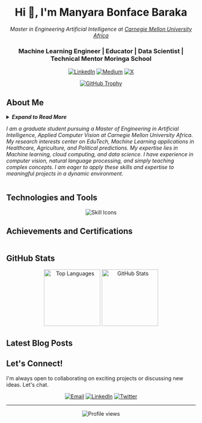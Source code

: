 <h1 align="center">Hi 👋, I'm Manyara Bonface Baraka</h1>

<p align="center">
  <em>Master in Engineering Artificial Intelligence at <a href="https://www.africa.engineering.cmu.edu/"> Carnegie Mellon University Africa </a></em>
</p>
<h3 align="center">Machine Learning Engineer | Educator | Data Scientist | Technical Mentor Moringa School</h3>


<p align="center">
  <a href="https://www.linkedin.com/in/manyara-baraka/" target="_blank"><img src="https://img.shields.io/badge/LinkedIn-%230077B5.svg?logo=linkedin&logoColor=white" alt="LinkedIn"></a>
  <a href="https://medium.com/@barakabonface" target="_blank"><img src="https://img.shields.io/badge/Medium-12100E?logo=medium&logoColor=white" alt="Medium"></a>
  <!-- <a href="https://stackoverflow.com/users/15155605" target="_blank"><img src="https://img.shields.io/badge/-Stackoverflow-FE7A16?logo=stack-overflow&logoColor=white" alt="Stack Overflow"></a> -->
  <a href="https://x.com/manyara_bonface" target="_blank"><img src="https://img.shields.io/badge/Twitter-%231DA1F2.svg?logo=Twitter&logoColor=white" alt="X"></a>
</p>

<p align="center">
  <a href="https://github-profile-trophy.vercel.app/?username=BBWorksB&row=1&theme=darkhub&margin-w=15&no-bg=true" target="_blank">
    <img src="https://github-profile-trophy.vercel.app/?username=BBWorksB&row=1&theme=darkhub&margin-w=15&no-bg=true" alt="GitHub Trophy">
  </a>
</p>

## About Me
<details>
  <summary> <i><b>Expand to Read More</b></i>

_I am a graduate student pursuing a Master of Engineering in Artificial Intelligence, Applied Computer Vision at Carnegie Mellon University Africa. My research interests center on EduTech, Machine Learning applications in Healthcare, Agriculture, and Political predictions. My expertise lies in Machine learning, cloud computing,  and data science. I have experience in computer vision, natural language processing, and simply teaching complex concepts. I am eager to apply these skills and expertise to meaningful projects in a dynamic environment._

  
  </summary>

  <hr/>
<details>
<summary>
  
<h2>Experience</h2>
</summary>
  
<div align="left">
 <!-- ![image](https://github.com/user-attachments/assets/9170c3cb-46b8-4208-a7e0-72b59ebca7c5) -->
 
<img align="left" width="70" height="70" style="border-radius: 18px; border: 2px solid whitesmoke;" src="https://github.com/user-attachments/assets/9170c3cb-46b8-4208-a7e0-72b59ebca7c5">

### Communication Department photographer and graphic designer
**Carnegie Mellon University Africa | Jan 2025 - May 2025**


<!-- ![image](https://github.com/user-attachments/assets/19d6cd68-1b39-454a-85e6-03c4d8048f0e) -->

<img align="left" width="200" height="80" style="border-radius: 18px; border: 2px solid whitesmoke;" src="https://moringaschool.com/wp-content/uploads/2021/08/logo-color.png">




### Technical Mentor
**Moringa School | July 2024 - present**
- Teach and guide students through a comprehensive six-month data science program, covering topics from Python fundamentals to advanced deep learning techniques.
- Mentor students with personalized technical guidance, supporting their progression from beginner to mastery in Python, SQL, machine learning, and deep learning.
- Conduct one-on-one tutoring sessions and facilitate group discussions to ensure students understand complex concepts effectively.
- Manage class operations and maintain a 95% student retention rate through active engagement, project-based learning, and individualized support.



<!--![image](https://github.com/user-attachments/assets/261d7f72-f4f4-43c5-be89-d37151e98d9e) -->


<img align="left" width="80" height="80" style="border-radius: 18px; border: 2px solid whitesmoke;" src="https://encrypted-tbn0.gstatic.com/images?q=tbn:ANd9GcSywXzoIRtbcAbShG5853lY-bWG5kSIjUL83w&s">

### Teaching Instructor
**Young Engineers Kenya | February 2024 - July 2024**

- Conducted interactive STEM-based lessons for children aged 5 to 17, covering robotics, coding, and engineering concepts.
- Taught programming using Python, HTML, and CSS, incorporating both Scratch-based visual programming and direct coding approaches.
- Guided students in building and programming robots using LEGO kits, enhancing their problem-solving and logical thinking skills.
- Developed age-appropriate learning materials and structured lesson plans to ensure progressive learning tailored to different skill levels.



<!-- ![image](https://github.com/user-attachments/assets/824403e9-c11e-43f3-bb6e-9a17b9f050eb) -->

<!-- <img align="left" width="70" height="70" style="border-radius: 18px; border: 2px solid whitesmoke;" src="https://github.com/user-attachments/assets/824403e9-c11e-43f3-bb6e-9a17b9f050eb">

### Flutter Mobile Developer
**Enchird Technologies | May 2022 - September 2022**
- Responsible for building and integrating mobile applications with
complex backends to ensure a smooth seamless user experience.
Integrated pixel-perfect UI designs, improving the app’s visual consistency and user satisfaction.
- Connected mobile apps with robust backends HTTP REST APIs
- Speeded up the development process by implementing reusable components in a clean architecture. -->

</div>

</details>
<details>
  <summary>
    <h2>🔵 Hackathons</h2>
  </summary>
</details>
<details>
  <summary>
    <h2>🟠 Programs and Fellowships</h2>
  </summary>
</details>
</details>

## Technologies and Tools

<p align="center">
  <a>
<!--     <img src="https://skillicons.dev/icons?i=flutter,python,nuxtjs,vuejs,githubactions,firebase,golang,flask,postman,docker,kubernetes,prometheus,tensorflow,gcp,aws,github,raspberrypi,pytorch,sklearn&perline=19" alt="Skill Icons"> -->
    <img src="https://skillicons.dev/icons?i=python,nltk,tensorflow,keras,sklearn,numpy,opencv,spark,docker,kubernetes,postman,github,raspberrypi,pytorch&perline=10" alt="Skill Icons">
  </a>
</p>

## Achievements and Certifications

<table>
  <tr>
    <!-- <td align="center"><img src="https://github.com/user-attachments/assets/8829d089-810c-4013-b490-58e6ba7f2b1b" width="100" height="100" alt="NASA Open Science"><br><sub>NASA Open Science</sub></td> -->
    <!-- <td align="center"><img src="https://github.com/user-attachments/assets/172f3c7a-2577-496c-8c12-4e652a622f78" width="100" height="100" alt="GitHub Foundations"><br><sub>GitHub Foundations</sub></td> -->
    <!-- <td align="center"><img src="https://github.com/user-attachments/assets/c42f9e11-ffdd-428d-8bd6-e592844365c9" width="100" height="100" alt="Open Source Contributor"><br><sub>Open Source Contributor</sub></td> -->
   <!-- <td align="center"><img src="https://github.com/user-attachments/assets/39fe19f2-3ad1-4c4a-b8bf-b06687944c1c" width="100" height="100" alt="Google Project Management"><br><sub>Google Project Management</sub></td> -->
    <!-- <td align="center"><img src="https://github.com/user-attachments/assets/e4443381-f5dc-49c6-8c88-c7027ae6606f" width="100" height="100" alt="Open Source Licensing"><br><sub>Open Source Licensing</sub></td> -->
    <!-- <td align="center"><img src="https://github.com/user-attachments/assets/ff52fb0b-394e-43bf-b1b9-840b87227e22" width="100" height="100" alt="AWS Cloud Practitioner"><br><sub>AWS Cloud Practitioner</sub></td> -->
  </tr>
</table>

## GitHub Stats

<div align="center">
  <img src="https://github-readme-stats.vercel.app/api/top-langs?username=BBWorksB&show_icons=true&locale=en&layout=compact&theme=cobalt" alt="Top Languages" height="150" />
  <img src="https://github-readme-stats.vercel.app/api?username=BBWorksB&show_icons=true&locale=en&theme=tokyonight" alt="GitHub Stats" height="150" />
</div>

<!-- <div align="center">
  <img src="https://github-readme-streak-stats.herokuapp.com?user=baimamboukar&theme=radical&date_format=j%20M%5B%20Y%5D&sideLabels=DDB225" alt="GitHub Streak" height="180" />
</div> -->

## Latest Blog Posts

<!-- <div align="center">
  <a href="https://github-readme-medium-recent-article.vercel.app/medium/@baimamboukar/1" target="_blank">
    <img src="https://github-readme-medium-recent-article.vercel.app/medium/@baimamboukar/0?bg=black" alt="Recent Article">
  </a>
</div> -->

## Let's Connect!

I'm always open to collaborating on exciting projects or discussing new ideas. Let's chat.

<p align="center">
  <a href="mailto:bonnybaraka001r@gmail.com"><img src="https://img.shields.io/badge/Email-D14836?style=for-the-badge&logo=gmail&logoColor=white" alt="Email"></a>
  <a href="https://linkedin.com/in/manyara-baraka"><img src="https://img.shields.io/badge/LinkedIn-0077B5?style=for-the-badge&logo=linkedin&logoColor=white" alt="LinkedIn"></a>
  <a href="https://twitter.com/manyara_bonface"><img src="https://img.shields.io/badge/Twitter-1DA1F2?style=for-the-badge&logo=twitter&logoColor=white" alt="Twitter"></a>
</p>

<hr>

<p align="center">
  <img src="https://komarev.com/ghpvc/?username=BBWorksB&label=Profile%20views&color=0e75b6&style=flat" alt="Profile views" />
</p>

<!-- ![image](https://github.com/user-attachments/assets/b7277964-5a64-4a82-92a7-46ceb3eb1b33) -->

<!--![image](https://github.com/user-attachments/assets/5f90e9bb-9a1d-433a-81d8-c442facca063) -->

<!--![image](https://github.com/user-attachments/assets/cb1deae1-9baf-4c3f-baf8-6b158ace5a97) -->
